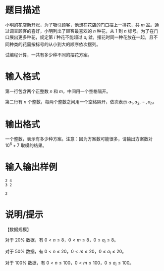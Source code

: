 # 题目描述

小明的花店新开张，为了吸引顾客，他想在花店的门口摆上一排花，共 $m$ 盆。通过调查顾客的喜好，小明列出了顾客最喜欢的 $n$ 种花，从 $1$ 到 $n$ 标号。为了在门口展出更多种花，规定第 $i$ 种花不能超过 $a_i$ 盆，摆花时同一种花放在一起，且不同种类的花需按标号的从小到大的顺序依次摆列。

试编程计算，一共有多少种不同的摆花方案。

# 输入格式

第一行包含两个正整数 $n$ 和 $m$，中间用一个空格隔开。

第二行有 $n$ 个整数，每两个整数之间用一个空格隔开，依次表示 $a_1,a_2,\cdots,a_n$。

# 输出格式

一个整数，表示有多少种方案。注意：因为方案数可能很多，请输出方案数对 ${10}^6+7$ 取模的结果。

# 输入输出样例

```input1
2 4
3 2
```

```output1
2
```

# 说明/提示

【数据规模】

对于 $20 \%$ 数据，有 $0<n \leq 8$，$0<m \leq 8$，$0 \leq a_i \leq 8$。

对于 $50 \%$ 数据，有 $0<n \leq 20$，$0<m \leq 20$，$0 \leq a_i \leq 20$。

对于 $100 \%$ 数据，有 $0<n \leq 100$，$0<m \leq 100$，$0 \leq a_i \leq 100$。
